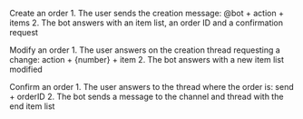 Create an order
    1. The user sends the creation message: @bot + action + items
    2. The bot answers with an item list, an order ID and a confirmation request

Modify an order
    1. The user answers on the creation thread requesting a change: action + {number} + item
    2. The bot answers with a new item list modified

Confirm an order
    1. The user answers to the thread where the order is: send + orderID
    2. The bot sends a message to the channel and thread with the end item list

